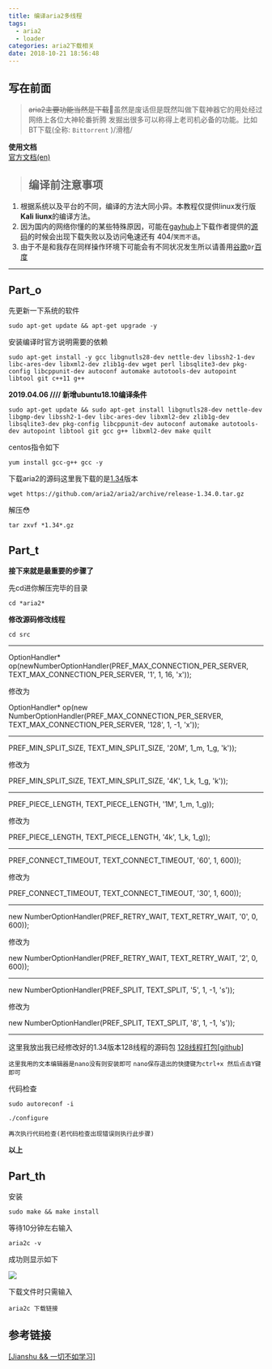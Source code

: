 ```yaml
---
title: 编译aria2多线程
tags:
  - aria2
  - loader
categories: aria2下载相关
date: 2018-10-21 18:56:48
---
```




## 写在前面

> ~~aria2主要功能当然是下载~~🙂虽然是废话但是既然叫做下载神器它的用处经过网络上各位大神轮番折腾 发掘出很多可以称得上老司机必备的功能。比如BT下载(全称: `Bittorrent` )/滑稽/  

**使用文档**  
[官方文档(en)](https://aria2.github.io/)


<!--more-->
> ## 编译前注意事项

1. 根据系统以及平台的不同，编译的方法大同小异。本教程仅提供linux发行版**Kali liunx**的编译方法。
2. 因为国内的网络你懂的的某些特殊原因，可能在[gayhub](https://www.github.com)上下载作者提供的[源码](https://github.com/aria2/aria2/releases)的时候会出现下载失败以及访问龟速还有 404/`笑而不语`。
3. 由于不是和我存在同样操作环境下可能会有不同状况发生所以请善用[谷歌](https://www.google.com)`Or`[百度](https://www.baidu.com)

------

## Part_o

先更新一下系统的软件

```
sudo apt-get update && apt-get upgrade -y
```

安装编译时官方说明需要的依赖

```
sudo apt-get install -y gcc libgnutls28-dev nettle-dev libssh2-1-dev libc-ares-dev libxml2-dev zlib1g-dev wget perl libsqlite3-dev pkg-config libcppunit-dev autoconf automake autotools-dev autopoint libtool git c++11 g++
```
**2019.04.06 //// 新增ubuntu18.10编译条件**
```
sudo apt-get update && sudo apt-get install libgnutls28-dev nettle-dev libgmp-dev libssh2-1-dev libc-ares-dev libxml2-dev zlib1g-dev libsqlite3-dev pkg-config libcppunit-dev autoconf automake autotools-dev autopoint libtool git gcc g++ libxml2-dev make quilt

```

centos指令如下

```
yum install gcc-g++ gcc -y 
```


下载aria2的源码这里我下载的是[1.34](https://github.com/aria2/aria2/archive/release-1.34.0.tar.gz)版本

```
wget https://github.com/aria2/aria2/archive/release-1.34.0.tar.gz
```

解压😳

```
tar zxvf *1.34*.gz
```

## Part_t

**接下来就是最重要的步骤了**

先cd进你解压完毕的目录

```
cd *aria2*  
```

**修改源码修改线程**

```
cd src 
```

------

OptionHandler* op(newNumberOptionHandler(PREF_MAX_CONNECTION_PER_SERVER, TEXT_MAX_CONNECTION_PER_SERVER, '1', 1, 16, 'x'));

修改为

OptionHandler* op(new NumberOptionHandler(PREF_MAX_CONNECTION_PER_SERVER, TEXT_MAX_CONNECTION_PER_SERVER, '128', 1, -1, 'x'));

------

PREF_MIN_SPLIT_SIZE, TEXT_MIN_SPLIT_SIZE, '20M', 1_m, 1_g, 'k'));

修改为

PREF_MIN_SPLIT_SIZE, TEXT_MIN_SPLIT_SIZE, '4K', 1_k, 1_g, 'k'));

------

PREF_PIECE_LENGTH, TEXT_PIECE_LENGTH, '1M', 1_m, 1_g));

修改为

PREF_PIECE_LENGTH, TEXT_PIECE_LENGTH, '4k', 1_k, 1_g));

------

PREF_CONNECT_TIMEOUT, TEXT_CONNECT_TIMEOUT, '60', 1, 600));

修改为

PREF_CONNECT_TIMEOUT, TEXT_CONNECT_TIMEOUT, '30', 1, 600));

------

new NumberOptionHandler(PREF_RETRY_WAIT, TEXT_RETRY_WAIT, '0', 0, 600));

修改为

new NumberOptionHandler(PREF_RETRY_WAIT, TEXT_RETRY_WAIT, '2', 0, 600));

------

new NumberOptionHandler(PREF_SPLIT, TEXT_SPLIT, '5', 1, -1, 's'));

修改为

new NumberOptionHandler(PREF_SPLIT, TEXT_SPLIT, '8', 1, -1, 's'));

------

这里我放出我已经修改好的1.34版本128线程的源码包
[128线程打包[github]](https://github.com/nkozhi/backups/blob/backup/exaria2.tar.gz)


`这里我用的文本编辑器是nano没有则安装即可` 
`nano保存退出的快捷键为ctrl+x 然后点击Y键即可`

代码检查
```
sudo autoreconf -i 
```

```
./configure
```


`再次执行代码检查(若代码检查出现错误则执行此步骤)`

**以上**

## Part_th

安装

```
sudo make && make install
```

等待10分钟左右输入

```
aria2c -v
```

成功则显示如下

![](https://i.loli.net/2019/10/04/ZulcfhyCTBbVe4X.jpg)

下载文件时只需输入

```
aria2c 下载链接
```
## 参考链接
[[Jianshu && 一切不如学习]](https://www.jianshu.com/p/9fc3250df14f) 


